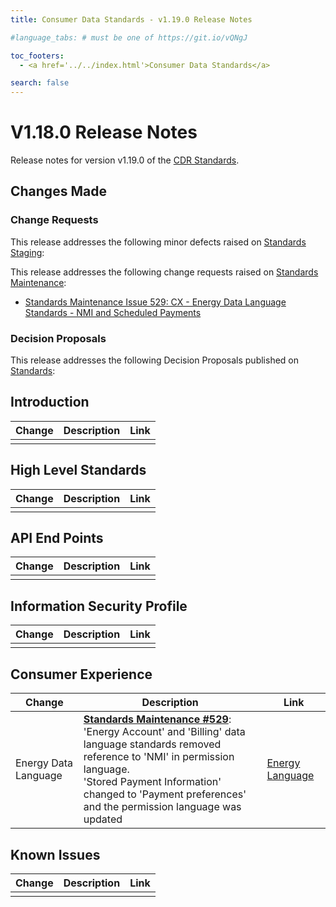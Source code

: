 ```yaml
---
title: Consumer Data Standards - v1.19.0 Release Notes

#language_tabs: # must be one of https://git.io/vQNgJ

toc_footers:
  - <a href='../../index.html'>Consumer Data Standards</a>

search: false
---
```


# V1.18.0 Release Notes
Release notes for version v1.19.0 of the [CDR Standards](../../index.html).

## Changes Made
### Change Requests

This release addresses the following minor defects raised on [Standards Staging](https://github.com/ConsumerDataStandardsAustralia/standards-staging/issues):


This release addresses the following change requests raised on [Standards Maintenance](https://github.com/ConsumerDataStandardsAustralia/standards-maintenance/issues):
- [Standards Maintenance Issue 529: CX - Energy Data Language Standards - NMI and Scheduled Payments](https://github.com/ConsumerDataStandardsAustralia/standards-maintenance/issues/529)


### Decision Proposals

This release addresses the following Decision Proposals published on [Standards](https://github.com/ConsumerDataStandardsAustralia/standards/issues):


## Introduction

|Change|Description|Link|
|------|-----------|----|
| | | |

## High Level Standards

|Change|Description|Link|
|------|-----------|----|
| | | |


## API End Points

|Change|Description|Link|
|------|-----------|----|
| | | |


## Information Security Profile

|Change|Description|Link|
|------|-----------|----|
| | | |


## Consumer Experience

|Change|Description|Link|
|------|-----------|----|
| Energy Data Language | [**Standards Maintenance #529**](https://github.com/ConsumerDataStandardsAustralia/standards-maintenance/issues/529): 'Energy Account' and 'Billing' data language standards removed reference to 'NMI' in permission language.<br>'Stored Payment Information' changed to 'Payment preferences' and the permission language was updated | [Energy Language](../../#energy-language) |


## Known Issues

|Change|Description|Link|
|------|-----------|----|
| | | |

